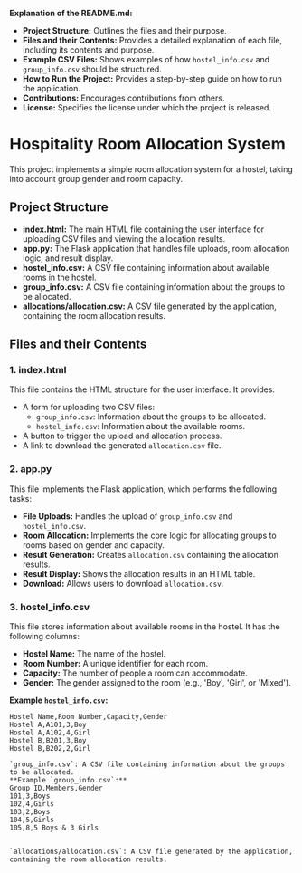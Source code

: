 
**Explanation of the README.md:**

- **Project Structure:**  Outlines the files and their purpose.
- **Files and their Contents:**  Provides a detailed explanation of each file, including its contents and purpose.
- **Example CSV Files:** Shows examples of how `hostel_info.csv` and `group_info.csv` should be structured.
- **How to Run the Project:** Provides a step-by-step guide on how to run the application.
- **Contributions:** Encourages contributions from others.
- **License:**  Specifies the license under which the project is released.


# Hospitality Room Allocation System

This project implements a simple room allocation system for a hostel, taking into account group gender and room capacity.

## Project Structure

- **index.html:**  The main HTML file containing the user interface for uploading CSV files and viewing the allocation results.
- **app.py:** The Flask application that handles file uploads, room allocation logic, and result display.
- **hostel_info.csv:**  A CSV file containing information about available rooms in the hostel.
- **group_info.csv:** A CSV file containing information about the groups to be allocated.
- **allocations/allocation.csv:** A CSV file generated by the application, containing the room allocation results.

## Files and their Contents

### 1. index.html

This file contains the HTML structure for the user interface. It provides:

- A form for uploading two CSV files:
    - `group_info.csv`: Information about the groups to be allocated.
    - `hostel_info.csv`: Information about the available rooms.
- A button to trigger the upload and allocation process.
- A link to download the generated `allocation.csv` file.

### 2. app.py

This file implements the Flask application, which performs the following tasks:

- **File Uploads:** Handles the upload of `group_info.csv` and `hostel_info.csv`.
- **Room Allocation:** Implements the core logic for allocating groups to rooms based on gender and capacity.
- **Result Generation:** Creates `allocation.csv` containing the allocation results.
- **Result Display:** Shows the allocation results in an HTML table.
- **Download:** Allows users to download `allocation.csv`.

### 3. hostel_info.csv

This file stores information about available rooms in the hostel. It has the following columns:

- **Hostel Name:** The name of the hostel.
- **Room Number:** A unique identifier for each room.
- **Capacity:** The number of people a room can accommodate.
- **Gender:**  The gender assigned to the room (e.g., 'Boy', 'Girl', or 'Mixed').

**Example `hostel_info.csv`:**

```csv
Hostel Name,Room Number,Capacity,Gender
Hostel A,A101,3,Boy
Hostel A,A102,4,Girl
Hostel B,B201,3,Boy
Hostel B,B202,2,Girl

`group_info.csv`: A CSV file containing information about the groups to be allocated.
**Example `group_info.csv`:**
Group ID,Members,Gender
101,3,Boys
102,4,Girls
103,2,Boys
104,5,Girls
105,8,5 Boys & 3 Girls


`allocations/allocation.csv`: A CSV file generated by the application, containing the room allocation results.